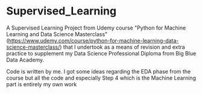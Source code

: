 # Supervised_Learning
A Supervised Learning Project from Udemy course "Python for Machine Learning and Data Science Masterclass" (https://www.udemy.com/course/python-for-machine-learning-data-science-masterclass/) that I undertook as a means of revision and extra practice to supplement my Data Science Professional Diploma from Big Blue Data Academy.

Code is written by me. I got some ideas regarding the EDA phase from the course but all the code and especially Step 4 which is the Machine Learning part is entirely my own work 
